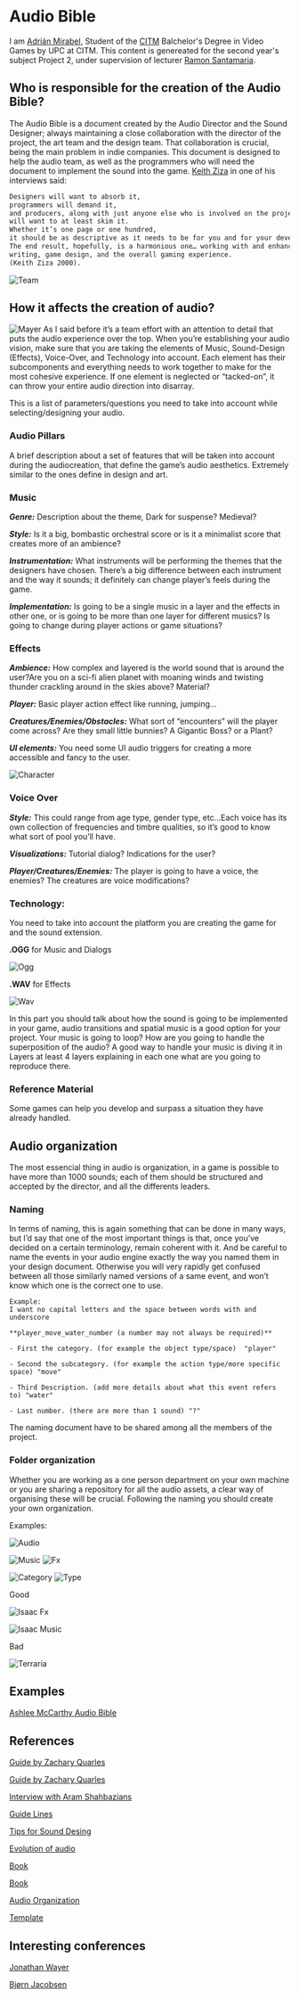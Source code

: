 # Audio Bible

I am [Adrián Mirabel](https://www.linkedin.com/in/m1r4b3l/), Student of the [CITM](https://www.citm.upc.edu/ing/estudis/graus-videojocs/) Balchelor's Degree in Video Games by UPC at CITM. This content is genereated for the second year's subject Project 2, under supervision of lecturer [Ramon Santamaria](https://www.linkedin.com/in/raysan/).

## Who is responsible for the creation of the Audio Bible?

The Audio Bible is a document created by the Audio Director and the Sound Designer; always maintaining a close collaboration with the director of the project, the art team and the design team.
That collaboration is crucial, being the main problem in indie companies.
This document is designed to help the audio team, as well as the programmers who will need the document to implement the sound into the game. 
[Keith Ziza](http://keithzizza.com/) in one of his interviews said:

```markdown
Designers will want to absorb it, 
programmers will demand it, 
and producers, along with just anyone else who is involved on the project, 
will want to at least skim it. 
Whether it’s one page or one hundred, 
it should be as descriptive as it needs to be for you and for your development team. 
The end result, hopefully, is a harmonious one… working with and enhancing graphics, 
writing, game design, and the overall gaming experience. 
(Keith Ziza 2000).
```

![Team](https://github.com/M1R4B3L/Research-Audio-Bible/blob/master/docs/Images/Team.jpg)

## How it affects the creation of audio?
![Mayer](https://github.com/M1R4B3L/Research-Audio-Bible/blob/master/docs/Images/jonathanmayer.jpg)
As I said before it’s a team effort with an attention to detail that puts the audio experience over the top.  When you’re establishing your audio vision, make sure that you are taking the elements of Music, Sound-Design (Effects), Voice-Over, and Technology into account.  Each element has their subcomponents and everything needs to work together to make for the most cohesive experience.  If one element is neglected or “tacked-on”, it can throw your entire audio direction into disarray.

This is a list of parameters/questions you need to take into account while selecting/designing your audio.

### Audio Pillars

A brief description about a set of features that will be taken into account during the audiocreation, that define the game’s audio aesthetics. Extremely similar to the ones define in design and art.

### Music

**_Genre:_** Description about the theme, Dark for suspense? Medieval?

**_Style:_** Is it a big, bombastic orchestral score or is it a minimalist score that creates more of an ambience?

**_Instrumentation:_** What instruments will be performing the themes that the designers have chosen. There’s a big difference between each instrument and the way it sounds; it definitely can change player’s feels during the game.

**_Implementation:_** Is going to be a single music in a layer and the effects in other one, or is going to be more than one layer for different musics? Is going to change during player actions or game situations?

### Effects

**_Ambience:_** How complex and layered is the world sound that is around the user?Are you on a sci-fi alien planet with moaning winds and twisting thunder crackling around in the skies above? Material?

**_Player:_** Basic player action effect like running, jumping...

**_Creatures/Enemies/Obstacles:_** What sort of “encounters” will the player come across?
Are they small little bunnies? A Gigantic Boss? or a Plant?                                 

**_UI elements:_** You need some UI audio triggers for creating a more accessible and fancy to the user.

![Character](https://github.com/M1R4B3L/Research-Audio-Bible/blob/master/docs/Images/smallorbig.jpg)

### Voice Over

**_Style:_** This could range from age type, gender type, etc…Each voice has its own collection of frequencies and timbre qualities, so it’s good to know what sort of pool you’ll have.

**_Visualizations:_** Tutorial dialog? Indications for the user?

**_Player/Creatures/Enemies:_** The player is going to have a voice, the enemies? The creatures are voice modifications?

### Technology:
You need to take into account the platform you are creating the game for and the sound extension.

**.OGG** for Music and Dialogs 

![Ogg](https://github.com/M1R4B3L/Research-Audio-Bible/blob/master/docs/Images/ogg.png)

**.WAV** for Effects 

![Wav](https://github.com/M1R4B3L/Research-Audio-Bible/blob/master/docs/Images/wav.png)

In this part you should talk about how the sound is going to be implemented in your game, audio transitions and spatial music is a good option for your project. Your music is going to loop? How are you going to handle the superposition of the audio?
A good way to handle your music is diving it in Layers at least 4 layers explaining in each one what are you going to reproduce there.

### Reference Material

Some games can help you develop and surpass a situation they have already handled. 

## Audio organization 
The most essencial thing in audio is organization, in a game is possible to have more than 1000 sounds; each of them should be structured and accepted by the director, and all the differents leaders. 

### Naming
In terms of naming, this is again something that can be done in many ways, but I’d say that one of the most important things is that, once you’ve decided on a certain terminology, remain coherent with it. And be careful to name the events in your audio engine exactly the way you named them in your design document. Otherwise you will very rapidly get confused between all those similarly named versions of a same event, and won’t know which one is the correct one to use.

```
Example: 
I want no capital letters and the space between words with and underscore

**player_move_water_number (a number may not always be required)**

- First the category. (for example the object type/space)  "player" 

- Second the subcategory. (for example the action type/more specific space) "move"

- Third Description. (add more details about what this event refers to) "water"

- Last number. (there are more than 1 sound) "?"
```
The naming document have to be shared among all the members of the project.


### Folder organization
Whether you are working as a one person department on your own machine or you are sharing a repository for all the audio assets, a clear way of organising these will be crucial.
Following the naming you should create your own organization.

Examples:

![Audio](https://github.com/M1R4B3L/Research-Audio-Bible/blob/master/docs/Images/audio.PNG)

![Music](https://github.com/M1R4B3L/Research-Audio-Bible/blob/master/docs/Images/music.PNG)
![Fx](https://github.com/M1R4B3L/Research-Audio-Bible/blob/master/docs/Images/fx.PNG)

![Category](https://github.com/M1R4B3L/Research-Audio-Bible/blob/master/docs/Images/category.PNG)
![Type](https://github.com/M1R4B3L/Research-Audio-Bible/blob/master/docs/Images/type.PNG)

Good

![Isaac Fx](https://github.com/M1R4B3L/Research-Audio-Bible/blob/master/docs/Images/isaac_fx.jpg)

![Isaac Music](https://github.com/M1R4B3L/Research-Audio-Bible/blob/master/docs/Images/issac_music.jpg)

Bad

![Terraria](https://github.com/M1R4B3L/Research-Audio-Bible/blob/master/docs/Images/terraria.jpg)

## Examples
[Ashlee McCarthy Audio Bible](https://ashleemccarthy.wordpress.com/2013/06/06/sound-design-document/)

## References
[Guide by Zachary Quarles](https://www.asoundeffect.com/game-audio-design-document/)

[Guide by Zachary Quarles](http://zacharyquarles.com/blog/?p=518)

[Interview with Aram Shahbazians](https://professionalcomposers.com/sound-design-for-video-games/)

[Guide Lines](http://www.dreamquakestudios.com/ADD.html)

[Tips for Sound Desing](https://gameanalytics.com/blog/9-sound-design-tips-to-improve-your-games-audio.html)

[Evolution of audio](https://altagram.com/es/music-sound-design-video-games/)

[Book](https://books.google.es/books?id=gnw0Zb4St-wC&pg=PA89&lpg=PA89&dq=audio+design+document+(add)+responsable&source=bl&ots=4cmXkwxntF&sig=ACfU3U0viWwpUndyN551hSTlHPfxwWd2Iw&hl=es&sa=X&ved=2ahUKEwiIzqCw4P7nAhUL6OAKHWm9DrQQ6AEwAXoECAoQAQ#v=onepage&q&f=false)

[Book](http://ptgmedia.pearsoncmg.com/images/9780321961587/samplepages/9780321961587.pdf)

[Audio Organization](https://annesoaudio.com/2016/07/07/game-audio-asset-naming-and-organisation/)

[Template](https://docs.google.com/spreadsheets/d/1Nbn7e6UWmtJ4XOHbYsWqGUJNTdJXgSUZLlATrdIarSM/edit#gid=0)

## Interesting conferences
[Jonathan Wayer](https://www.youtube.com/watch?v=7p9rqo2I_Hs)

[Bjørn Jacobsen](https://www.youtube.com/watch?v=HLOmk6ly_CE&t=829s)



